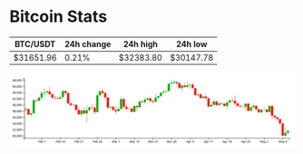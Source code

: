 # Bitcoin Stats

BTC/USDT|24h change|24h high|24h low|
|---|---|---|---|
|$31651.96|0.21%|$32383.80|$30147.78|

<img src="./chart.svg">
